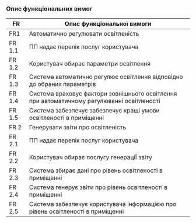 ### Опис функціональних вимог
| FR | Опис функціональної вимоги |
| --- | --- |
| FR1 | Автоматично регулювати освітленість |
| FR 1.1 | ПП надає перелік послуг користувача |
| FR 1.2 | Користувач обирає параметри освітлення |
| FR 1.3 | Система автоматично регулює освітлення відповідно до обраних параметрів |
| FR 1.4 | Система враховує фактори зовнішнього освітлення при автоматичному регулюванні освітленості |
| FR 1.5 | Система забезпечує забезпечує кращі умови освітленості в приміщенні |
| FR 2 | Генерувати звіти про освітленість |
| FR 2.1 | ПП надає перелік послуг користувача |
| FR 2.2 | Користувач обирає послугу генераціЇ звіту |
| FR 2.3 | Система збирає дані про рівень освітленості в приміщенні |
| FR 2.4 | Система генерує звіти про рівень освітленості в приміщенні |
| FR 2.5 | Система забезпечує користувача інформацією про рівень освітленості в приміщенні |
